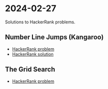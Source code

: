 # 2024-02-27

Solutions to HackerRank problems.

## Number Line Jumps (Kangaroo)

- [HackerRank problem](https://www.hackerrank.com/challenges/kangaroo/problem)
- [HackerRank solution](https://www.hackerrank.com/challenges/kangaroo/submissions/code/376366739)

## The Grid Search

- [HackerRank problem](https://www.hackerrank.com/challenges/the-grid-search/problem)
